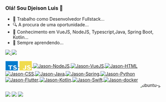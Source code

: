 ### Olá! Sou Djeison Luis 👋
- 🔭 Trabalho como Desenvolvedor Fullstack...
- 🔍 A procura de uma oportunidade...
- 🧠 Conhecimento em VueJS, NodeJS, Typescript,Java, Spring Boot, Kotlin...
- 📖 Sempre aprendendo...

<div>
  <a href="https://github.com/JasonLuis">
  <img height="180em" src="https://github-readme-stats.vercel.app/api?username=JasonLuis&show_icons=true&theme=vue-dark&include_all_commits=true&count_private=true"/>
  <img height="180em" src="https://github-readme-stats.vercel.app/api/top-langs/?username=JasonLuis&layout=compact&langs_count=9&theme=vue-dark"/>
</div>

<div style="display: inline_block"><br>
	<img align="center" alt="Jason-Ts" height="30" width="40" src="https://raw.githubusercontent.com/devicons/devicon/master/icons/typescript/typescript-plain.svg">
  <img align="center" alt="Jason-Js" height="30" width="40" src="https://raw.githubusercontent.com/devicons/devicon/master/icons/javascript/javascript-plain.svg">
	<img align="center" alt="Jason-NodeJS" height="30" width="40" src="https://cdn.jsdelivr.net/gh/devicons/devicon/icons/nodejs/nodejs-original.svg">
	<img align="center" alt="Jason-VueJS" height="30" width="40" src="https://cdn.jsdelivr.net/gh/devicons/devicon/icons/vuejs/vuejs-original.svg">
	<img align="center" alt="Jason-HTML" height="30" width="40" src="https://cdn.jsdelivr.net/gh/devicons/devicon/icons/html5/html5-original.svg">
	<img align="center" alt="Jason-CSS" height="30" width="40" src="https://cdn.jsdelivr.net/gh/devicons/devicon/icons/css3/css3-original.svg">
	<img align="center" alt="Jason-Java" height="30" width="40" src="https://cdn.jsdelivr.net/gh/devicons/devicon/icons/java/java-original.svg">
	<img align="center" alt="Jason-Spring" height="30" width="40" src="https://cdn.jsdelivr.net/gh/devicons/devicon/icons/spring/spring-original.svg">
	<img align="center" alt="Jason-Python" height="30" width="40" src="https://cdn.jsdelivr.net/gh/devicons/devicon/icons/python/python-original.svg">
	<img align="center" alt="Jason-Flutter" height="30" width="40" src="https://cdn.jsdelivr.net/gh/devicons/devicon/icons/flutter/flutter-original.svg">
	<img align="center" alt="Jason-Kotlin" height="30" width="40" src="https://cdn.jsdelivr.net/gh/devicons/devicon/icons/kotlin/kotlin-original.svg">
	<img align="center" alt="Jason-Swift" height="30" width="40" src="https://cdn.jsdelivr.net/gh/devicons/devicon/icons/swift/swift-original.svg">
	<img align="center" alt="Jason-docker" height="40" width="50" src="https://cdn.jsdelivr.net/gh/devicons/devicon/icons/docker/docker-original.svg">
	<img align="right" alt="ubuntu-pic" height="150" style="border-radius:50px;" src="https://cdn.jsdelivr.net/gh/devicons/devicon/icons/ubuntu/ubuntu-plain.svg">
</div>
	
##

<div> 
    <a href="https://www.linkedin.com/in/djeison-l-185703122/" target="_blank"><img src="https://img.shields.io/badge/-LinkedIn-%230077B5?style=for-the-badge&logo=linkedin&logoColor=white" target="_blank"></a> 
	<a href="mailto:jason20luis@gmail.com"><img src="https://img.shields.io/badge/Gmail-D14836?style=for-the-badge&logo=gmail&logoColor=white" target="_blank"></a>
	<a href="#">
		<img src="https://img.shields.io/badge/WhatsApp-25D366?style=for-the-badge&logo=whatsapp&logoColor=white" />
	</a>
</div>
